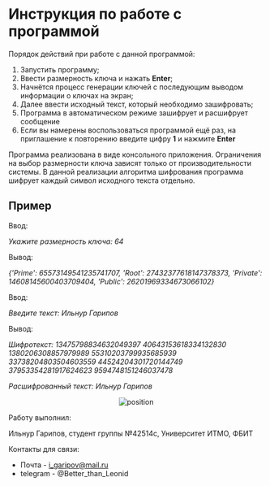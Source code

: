# Инструкция по работе с программой
Порядок действий при работе с данной программой:

1. Запустить программу;
2. Ввести размерность ключа и нажать **Enter**;
3. Начнётся процесс генерации ключей с последующим выводом информации о ключах на экран;
4. Далее ввести исходный текст, который необходимо зашифровать;
5. Программа в автоматическом режиме зашифрует и расшифрует сообщение
6. Если вы намерены воспользоваться программой ещё раз, на приглашение к повторению введите цифру **1** и нажмите **Enter**

Программа реализована в виде консольного приложения.  Ограничения на выбор размерности ключа зависят только от производительности системы.
В данной реализации алгоритма шифрования программа шифрует каждый символ исходного текста отдельно.

## Пример

Ввод: 

*Укажите размерность ключа: 64*


Вывод:

*{'Prime': 65573149541235741707, 'Root': 27432377618147378373, 'Private': 14608145600403709404, 'Public': 26201969334673066102}*


Ввод: 

*Введите текст: Ильнур Гарипов*

Вывод:

*Шифротекст:*
*13475798834632049397 40643153618334132830 1380206308857979989 55310203799935685939 33738204803504603559 44524204301720144749 37953354281917624623 9594748151246037478*

*Расшифрованный текст:*
*Ильнур Гарипов*

<center><img src="/LR1_RSAC_20_Garipov_Elgamal_cypher/image_2020-11-01_180852.png" alt="position"></center>

Работу выполнил:

Ильнур Гарипов, студент группы №42514c, Университет ИТМО, ФБИТ

Контакты для связи:
- Почта - i_garipov@mail.ru
- telegram - @Better_than_Leonid
